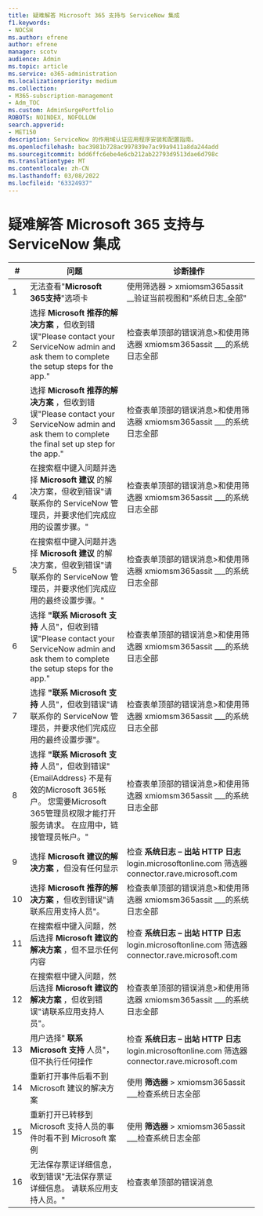 ```yaml
---
title: 疑难解答 Microsoft 365 支持与 ServiceNow 集成
f1.keywords:
- NOCSH
ms.author: efrene
author: efrene
manager: scotv
audience: Admin
ms.topic: article
ms.service: o365-administration
ms.localizationpriority: medium
ms.collection:
- M365-subscription-management
- Adm_TOC
ms.custom: AdminSurgePortfolio
ROBOTS: NOINDEX, NOFOLLOW
search.appverid:
- MET150
description: ServiceNow 的作用域认证应用程序安装和配置指南。
ms.openlocfilehash: bac3981b728ac997839e7ac99a9411a8da244add
ms.sourcegitcommit: bdd6ffc6ebe4e6cb212ab22793d9513dae6d798c
ms.translationtype: MT
ms.contentlocale: zh-CN
ms.lasthandoff: 03/08/2022
ms.locfileid: "63324937"
---
```

# <a name="troubleshooting-microsoft-365-support-integration-with-servicenow"></a>疑难解答 Microsoft 365 支持与 ServiceNow 集成

| \#  | 问题  | 诊断操作     |
|-----|--------------------------------|----------------------|
| 1   | 无法查看"**Microsoft 365支持**"选项卡                                                                                                                                                                                    | 使用筛选器  &gt; xmiomsm365assit \_\_验证当前视图和"系统日志\_全部"                        |
| 2   | 选择 **Microsoft 推荐的解决方案** ，但收到错误"Please contact your ServiceNow admin and ask them to complete the setup steps for the app."                                                                      | 检查表单顶部的错误消息&gt;和使用筛选器 xmiomsm365assit \_\_\_的系统日志全部     |
| 3   | 选择 **Microsoft 推荐的解决方案** ，但收到错误"Please contact your ServiceNow admin and ask them to complete the final set up step for the app."                                                                | 检查表单顶部的错误消息&gt;和使用筛选器 xmiomsm365assit \_\_\_的系统日志全部     |
| 4   | 在搜索框中键入问题并选择 **Microsoft 建议** 的解决方案，但收到错误"请联系你的 ServiceNow 管理员，并要求他们完成应用的设置步骤。"                                   | 检查表单顶部的错误消息&gt;和使用筛选器 xmiomsm365assit \_\_\_的系统日志全部     |
| 5   | 在搜索框中键入问题并选择 **Microsoft 建议** 的解决方案，但收到错误"请联系你的 ServiceNow 管理员，并要求他们完成应用的最终设置步骤。"                                 | 检查表单顶部的错误消息&gt;和使用筛选器 xmiomsm365assit \_\_\_的系统日志全部     |
| 6    | 选择 **"联系 Microsoft 支持** 人员"，但收到错误"Please contact your ServiceNow admin and ask them to complete the setup steps for the app."                                                                       | 检查表单顶部的错误消息&gt;和使用筛选器 xmiomsm365assit \_\_\_的系统日志全部     |
| 7    | 选择 **"联系 Microsoft 支持** 人员"，但收到错误"请联系你的 ServiceNow 管理员，并要求他们完成应用的最终设置步骤"。                                                                 | 检查表单顶部的错误消息&gt;和使用筛选器 xmiomsm365assit \_\_\_的系统日志全部     |
| 8    | 选择 **"联系 Microsoft 支持** 人员"，但收到错误"{EmailAddress} 不是有效的Microsoft 365帐户。 您需要Microsoft 365管理员权限才能打开服务请求。 在应用中，链接管理员帐户。" | 检查表单顶部的错误消息&gt;和使用筛选器 xmiomsm365assit \_\_\_的系统日志全部     |
| 9    | 选择 **Microsoft 建议的解决方案** ，但没有任何显示                                                                                                                                                            | 检查 **系统日志 – 出站 HTTP 日志** login.microsoftonline.com 筛选器 connector.rave.microsoft.com |
| 10   | 选择 **Microsoft 推荐的解决方案** ，但收到错误"请联系应用支持人员"。                                                                                                                                     | 检查表单顶部的错误消息&gt;和使用筛选器 xmiomsm365assit \_\_\_的系统日志全部     |
| 11  | 在搜索框中键入问题，然后选择 **Microsoft 建议的解决方案** ，但不显示任何内容                                                                                                                             | 检查 **系统日志 – 出站 HTTP 日志** login.microsoftonline.com 筛选器 connector.rave.microsoft.com |
| 12   | 在搜索框中键入问题，然后选择 **Microsoft 建议的解决方案** ，但收到错误"请联系应用支持人员"。                                                                                                      | 检查表单顶部的错误消息&gt;和使用筛选器 xmiomsm365assit \_\_\_的系统日志全部     |
| 13  | 用户选择" **联系 Microsoft 支持** 人员"，但不执行任何操作                                                                                                                                                            | 检查 **系统日志 – 出站 HTTP 日志** login.microsoftonline.com 筛选器 connector.rave.microsoft.com |
| 14   | 重新打开事件后看不到 Microsoft 建议的解决方案                                                                                                                                                      | 使用 **筛选器** &gt; xmiomsm365assit \_\_\_检查系统日志全部                                              |
| 15   | 重新打开已转移到 Microsoft 支持人员的事件时看不到 Microsoft 案例                                                                                                                            | 使用 **筛选器** &gt; xmiomsm365assit \_\_\_检查系统日志全部                                              |
| 16  | 无法保存票证详细信息，收到错误"无法保存票证详细信息。 请联系应用支持人员。"                                                                                                                          | 检查表单顶部的错误消息                                                                            |
